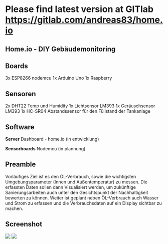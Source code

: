 # Please find latest version at GITlab https://gitlab.com/andreas83/home.io

## Home.io - DIY Gebäudemonitoring

## Boards
3x ESP8266 nodemcu 
1x Arduino Uno
1x Raspberry

## Sensoren

2x DHT22 Temp und Humidity 
1x Lichtsensor LM393
1x Geräuschsensor LM393
1x HC-SR04  Abstandssensor für den Füllstand der Tankanlage

## Software
**Server**
Dashboard - home.io (in entwicklung)

**Sensorboards**
Nodemcu (in plannung)


## Preamble
Vorläufiges Ziel ist es den ÖL-Verbrauch, sowie die wichtigsten Umgebungsparameter (Innen und Außentemperatur) zu messen.
Die erfassten Daten sollen dann Visualisiert werden, um zukünftige Sanierungsarbeiten auch unter den Gesichtspunkt der Nachhaltigkeit bewerten zu können. 
Weiter ist geplant neben ÖL-Verbrauch auch Wasser und Strom zu erfassen und die Verbrauchsdaten auf ein Display sichtbar zu machen.


## Screenshot

![](https://social.codejungle.org/upload/5c4f982e7bacb4.55207020_Screenshot_20190129_005953.png)
![](https://social.codejungle.org/upload/5c71103d1e2fd3.62064357_Screenshot_20190223_101637.png)

